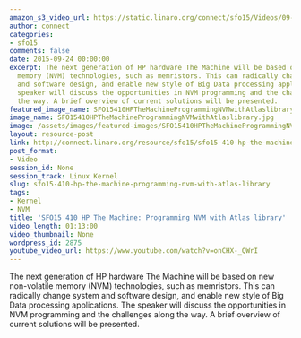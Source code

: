 ```yaml
---
amazon_s3_video_url: https://static.linaro.org/connect/sfo15/Videos/09-24-Thursday/SFO15-410%20HP%20The%20Machine%20%20Programming%20NVM%20with%20Atlas%20library.mp4
author: connect
categories:
- sfo15
comments: false
date: 2015-09-24 00:00:00
excerpt: The next generation of HP hardware The Machine will be based on new non-volatile
  memory (NVM) technologies, such as memristors. This can radically change system
  and software design, and enable new style of Big Data processing applications. The
  speaker will discuss the opportunities in NVM programming and the challenges along
  the way. A brief overview of current solutions will be presented.
featured_image_name: SFO15410HPTheMachineProgrammingNVMwithAtlaslibrary.jpg
image_name: SFO15410HPTheMachineProgrammingNVMwithAtlaslibrary.jpg
image: /assets/images/featured-images/SFO15410HPTheMachineProgrammingNVMwithAtlaslibrary.jpg
layout: resource-post
link: http://connect.linaro.org/resource/sfo15/sfo15-410-hp-the-machine-programming-nvm-with-atlas-library/
post_format:
- Video
session_id: None
session_track: Linux Kernel
slug: sfo15-410-hp-the-machine-programming-nvm-with-atlas-library
tags:
- Kernel
- NVM
title: 'SFO15 410 HP The Machine: Programming NVM with Atlas library'
video_length: 01:13:00
video_thumbnail: None
wordpress_id: 2875
youtube_video_url: https://www.youtube.com/watch?v=onCHX-_QWrI
---
```


The next generation of HP hardware The Machine will be based on new non-volatile memory (NVM) technologies, such as memristors. This can radically change system and software design, and enable new style of Big Data processing applications. The speaker will discuss the opportunities in NVM programming and the challenges along the way. A brief overview of current solutions will be presented.